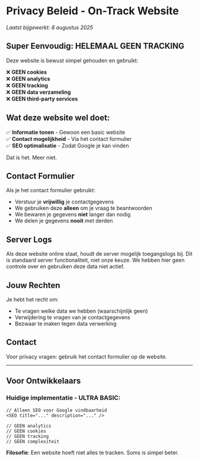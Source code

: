 # Privacy Beleid - On-Track Website

*Laatst bijgewerkt: 8 augustus 2025*

## Super Eenvoudig: **HELEMAAL GEEN TRACKING**

Deze website is bewust simpel gehouden en gebruikt:

❌ **GEEN cookies**  
❌ **GEEN analytics**  
❌ **GEEN tracking**  
❌ **GEEN data verzameling**  
❌ **GEEN third-party services**  

## Wat deze website wel doet:

✅ **Informatie tonen** - Gewoon een basic website  
✅ **Contact mogelijkheid** - Via het contact formulier  
✅ **SEO optimalisatie** - Zodat Google je kan vinden  

Dat is het. Meer niet.

## Contact Formulier

Als je het contact formulier gebruikt:
- Verstuur je **vrijwillig** je contactgegevens
- We gebruiken deze **alleen** om je vraag te beantwoorden
- We bewaren je gegevens **niet** langer dan nodig
- We delen je gegevens **nooit** met derden

## Server Logs

Als deze website online staat, houdt de server mogelijk toegangslogs bij. Dit is standaard server functionaliteit, niet onze keuze. We hebben hier geen controle over en gebruiken deze data niet actief.

## Jouw Rechten

Je hebt het recht om:
- Te vragen welke data we hebben (waarschijnlijk geen)
- Verwijdering te vragen van je contactgegevens
- Bezwaar te maken tegen data verwerking

## Contact

Voor privacy vragen: gebruik het contact formulier op de website.

---

## Voor Ontwikkelaars

### Huidige implementatie - ULTRA BASIC:
```tsx
// Alleen SEO voor Google vindbaarheid
<SEO title="..." description="..." />

// GEEN analytics
// GEEN cookies
// GEEN tracking
// GEEN complexiteit
```

**Filosofie**: Een website hoeft niet alles te tracken. Soms is simpel beter.
